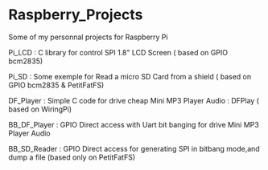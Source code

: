 # Raspberry_Projects
Some of my personnal projects for Raspberry Pi

Pi_LCD : C library for control SPI 1.8" LCD Screen ( based on GPIO bcm2835)

Pi_SD : Some exemple for Read a micro SD Card from a shield ( based on GPIO bcm2835 & PetitFatFS)

DF_Player : Simple C code for drive cheap Mini MP3 Player Audio : DFPlay ( based on WiringPi)

BB_DF_Player : GPIO Direct access with Uart bit banging for drive Mini MP3 Player Audio

BB_SD_Reader : GPIO Direct access for generating SPI in bitbang mode,and dump a file (based only on PetitFatFS)
